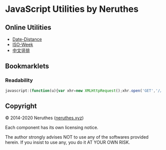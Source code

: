 # JavaScript Utilities by Neruthes

## Online Utilities

- [Date-Distance](https://neruthes.xyz/jsu/u/date-distance/)
- [ISO-Week](https://neruthes.xyz/jsu/u/iso-week/)
- [中文竖排](https://neruthes.xyz/jsu/u/zh-vertical/)

## Bookmarklets

### Readability

```javascript
javascript:(function(u){var xhr=new XMLHttpRequest();xhr.open('GET','//neruthes.xyz/jsu/'+u);xhr.onload=function(){eval(xhr.responseText);console.log('Loaded '+u);};xhr.send();})('readability/chooser.js')
```

## Copyright

© 2014-2020 Neruthes ([neruthes.xyz](https://neruthes.xyz/))

Each component has its own licensing notice.

The author strongly advises NOT to use any of the softwares provided herein. If you insist to use any, you do it AT YOUR OWN RISK.
